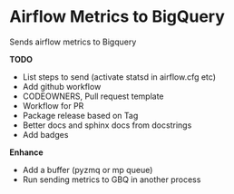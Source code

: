 Airflow Metrics to BigQuery
===

Sends airflow metrics to Bigquery

**TODO**
- List steps to send (activate statsd in airflow.cfg etc)
- Add github workflow
- CODEOWNERS, Pull request template
- Workflow for PR
- Package release based on Tag
- Better docs and sphinx docs from docstrings
- Add badges

**Enhance**
- Add a buffer (pyzmq or mp queue)
- Run sending metrics to GBQ in another process
